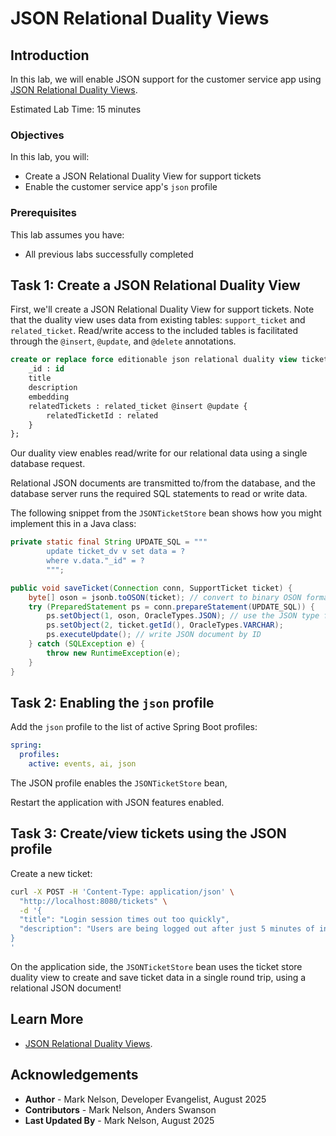 # JSON Relational Duality Views

## Introduction

In this lab, we will enable JSON support for the customer service app using [JSON Relational Duality Views](https://docs.oracle.com/en/database/oracle/oracle-database/23/jsnvu/overview-json-relational-duality-views.html).

Estimated Lab Time: 15 minutes

### Objectives

In this lab, you will:

* Create a JSON Relational Duality View for support tickets
* Enable the customer service app's `json` profile

### Prerequisites

This lab assumes you have:

* All previous labs successfully completed

## Task 1: Create a JSON Relational Duality View

First, we'll create a JSON Relational Duality View for support tickets. Note that the duality view uses data from existing tables: `support_ticket` and `related_ticket`. Read/write access to the included tables is facilitated through the `@insert`, `@update`, and `@delete` annotations. 

```sql
create or replace force editionable json relational duality view ticket_dv as support_ticket @insert @update @delete {
    _id : id
    title
    description
    embedding
    relatedTickets : related_ticket @insert @update {
        relatedTicketId : related
    }
};
```

Our duality view enables read/write for our relational data using a single database request.

Relational JSON documents are transmitted to/from the database, and the database server runs the required SQL statements to read or write data. 

The following snippet from the `JSONTicketStore` bean shows how you might implement this in a Java class:

```java
private static final String UPDATE_SQL = """
        update ticket_dv v set data = ?
        where v.data."_id" = ?
        """;

public void saveTicket(Connection conn, SupportTicket ticket) {
    byte[] oson = jsonb.toOSON(ticket); // convert to binary OSON format
    try (PreparedStatement ps = conn.prepareStatement(UPDATE_SQL)) {
        ps.setObject(1, oson, OracleTypes.JSON); // use the JSON type for parameterized OSON data
        ps.setObject(2, ticket.getId(), OracleTypes.VARCHAR);
        ps.executeUpdate(); // write JSON document by ID
    } catch (SQLException e) {
        throw new RuntimeException(e);
    }
}
```

## Task 2: Enabling the `json` profile

Add the `json` profile to the list of active Spring Boot profiles:

```yaml
spring:
  profiles:
    active: events, ai, json
```

The JSON profile enables the `JSONTicketStore` bean,  

Restart the application with JSON features enabled.

## Task 3: Create/view tickets using the JSON profile

Create a new ticket:

```bash
curl -X POST -H 'Content-Type: application/json' \
  "http://localhost:8080/tickets" \
  -d '{
  "title": "Login session times out too quickly",
  "description": "Users are being logged out after just 5 minutes of inactivity, which is too aggressive. We’d like to increase the session timeout to 30 minutes."
}
'
```

On the application side, the `JSONTicketStore` bean uses the ticket store duality view to create and save ticket data in a single round trip, using a relational JSON document!

## Learn More

* [JSON Relational Duality Views](https://docs.oracle.com/en/database/oracle/oracle-database/23/jsnvu/overview-json-relational-duality-views.html).

## Acknowledgements

* **Author** - Mark Nelson, Developer Evangelist, August 2025
* **Contributors** - Mark Nelson, Anders Swanson
* **Last Updated By** - Mark Nelson, August 2025
